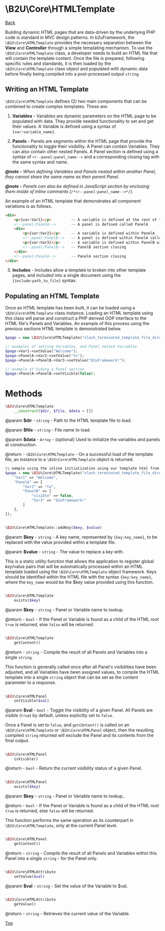 # \B2U\Core\HTMLTemplate

[Back](https://github.com/bob2u/b2uFramework-public/blob/master/README.md#the-b2ucore-namespace)

Building dynamic HTML pages that are data-driven by the underlying PHP code is standard in MVC design patterns. In b2uFramework, the `\B2U\Core\HTMLTemplate` provides the necessary separation between the **View** and **Controller** through a simple templating mechanism. To use the `\B2U\Core\HTMLTemplate` class, a developer needs to build an HTML file that will contain the template content. Once the file is prepared, following specific rules and standards, it is then loaded by the `\B2U\Core\HTMLTemplate` class object and populated with dynamic data before finally being compiled into a post-processed output `string`.

## Writing an HTML Template
`\B2U\Core\HTMLTemplate` defines (2) two main components that can be combined to create complex templates. These are:

1. **Variables** - Variables are dynamic parameters on the HTML page to be populated with data. They provide needed functionality to set and get their values. A Variable is defined using a syntax of `{var:variable_name}`.

2. **Panels** - Panels are segments within the HTML page that provide the functionality to toggle their visibility. A Panel can contain Variables. They can also contain other nested Panels. A Panel section is defined using a syntax of `<!--panel:panel_name-->` and a corresponding closing tag with the same syntax and name.

***@note -*** _When defining Variables and Panels nested within another Panel, they cannot share the same name as their parent Panel._

***@note -*** _Panels can also be defined in JavaScript section by enclosing them inside of inline comments (`/*<!--panel:panel_name-->*/`)._

An example of an HTML template that demonstrates all component variations is as follows.

```HTML
<div>
    <p>{var:Var1}</p>         -- A variable is defined at the root of the page
    <!--panel:PanelA-->       -- A panel is defined called PanelA
    <div>
        <p>{var:Var2}</p>     -- A variable is defined within PanelA
        <!--panel:PanelB-->   -- A panel is defined within PanelA called PanelB
        <p>{var:Var3}</p>     -- A variable is defined within PanelB within PanelA
        <!--panel:PanelB-->   -- PanelB section closing 
    </div>
    <!--panel:PanelA-->       -- PanelA section closing 
</div>
```

3. **Includes** - Includes allow a template to broken into other template pages, and _included_ into a single document using the `{include:path_to_file}` syntax.
## Populating an HTML Template
Once an HTML template has been built, it can be loaded using a `\B2U\Core\HTMLTemplate` class instance. Loading an HTML template using this class will parse and construct a PHP derived OOP interface to the HTML file's Panels and Variables. An example of this process using the previous sections HTML template is demonstrated below.

```PHP
$page = new \B2U\Core\HTMLTemplate("slash_terminated_template_file_directory", "template_name.html");

// examples of setting Variables, and Panel nested Variables
$page->Var1->setValue("Welcome");
$page->PanelA->Var2->setValue("to");
$page->PanelA->PanelB->Var3->setValue("b2uFramework!");

// example of hiding a Panel section
$page->PanelA->PanelB->setVisible(false);
```

# Methods
```PHP
\B2U\Core\HTMLTemplate
    __construct($dir, $file, $data = [])
```
@param **$dir** - `string` - Path to the HTML template file to load.

@param **$file** - `string` - File name to load.

@param **$data** - `Array` - (optional) Used to initialize the variables and panels at construction.

@return - `\B2U\Core\HTMLTemplate` - On a successful load of the template file, an instance to a `\B2U\Core\HTMLTemplate` object is returned.

```PHP
\\ eample using the inline initialization using our template html from above
$page = new \B2U\Core\HTMLTemplate("slash_terminated_template_file_directory", "template_name.html", [
    "Var1" => "Welcome",
    "PanelA" => [
        "Var2" => "to",
        "PanelB" => [
            "visible" => false,
            "Var3" => "b2uFramework!"
        ]
    ],
]);

```
##
```PHP
\B2U\Core\HTMLTemplate::addKey($key, $value)
```
@param **$key** - `string` - A key name, represented by `{key:key_name}`, to be replaced with the value provided within a template file.

@param **$value** - `string` - The value to replace a key with.

This is a static utility function that allows the application to register global $key/$value pairs that will be automatically processed within an HTML template loaded using the `\B2U\Core\HTMLTemplate` object framework. Keys should be identified within the HTML file with the syntax `{key:key_name}`, where the `key_name` would be the $key value provided using this function.
##
```PHP
\B2U\Core\HTMLTemplate
    exists($key)
```
@param **$key** - `string` - Panel or Variable name to lookup.

@return - `bool` - If the Panel or Variable is found as a child of the HTML root `true` is returned, else `false` will be returned.
##
```PHP
\B2U\Core\HTMLTemplate
    getContent()
```
@return - `string` - Compile the result of all Panels and Variables into a single `string`.

This function is generally called once after all Panel's visibilities have been adjusted, and all Variables have been assigned values, to compile the HTML template into a single `string` object that can be set as the content parameter to a response.
##
```PHP
\B2U\Core\HTMLPanel
    setVisible($val)
```
@param **$val** - `bool` - Toggle the visibility of a given Panel. All Panels are visible (`true`) by default, unless explicitly set to `false`.

Once a Panel is set to `false`, and `getCOntent()` is called on an `\B2U\Core\HTMLTemplate` or `\B2U\Core\HTMLPanel` object, then the resulting compiled `string` returned will exclude the Panel and its contents from the final output.
##
```PHP
\B2U\Core\HTMLPanel
    isVisible()
```
@return - `bool` - Return the current visibility status of a given Panel. 
##
```PHP
\B2U\Core\HTMLPanel
    exists($key)
```
@param **$key** - `string` - Panel or Variable name to lookup..

@return - `bool` - If the Panel or Variable is found as a child of the HTML root `true` is returned, else `false` will be returned.

This function performs the same operation as its counterpart in `\B2U\Core\HTMLTemplate`, only at the current Panel level.
##
```PHP
\B2U\Core\HTMLPanel
    getContent()
```
@return - `string` - Compile the result of all Panels and Variables within this Panel into a single `string` - for the Panel only.
##
```PHP
\B2U\Core\HTMLAttribute
    setValue($val)
```
@param **$val** - `string` - Set the value of the Variable to $val.
##
```PHP
\B2U\Core\HTMLAttribute
    getValue()
```
@return - `string` - Retrieves the current value of the Variable.

[Top](https://github.com/bob2u/b2uFramework-public/blob/master/README/README_TEMPLATE.md#b2ucorehtmltemplate)
